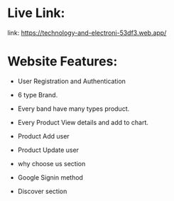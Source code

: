 # Live Link:

link: https://technology-and-electroni-53df3.web.app/

# Website Features:

- User Registration and Authentication

- 6 type Brand.

- Every band have many types product.

- Every Product View details and add to chart.

- Product Add user

- Product Update user

- why choose us section

- Google Signin method

- Discover section

